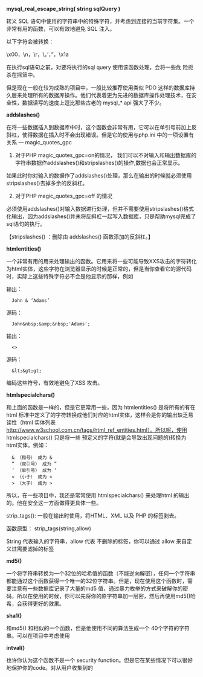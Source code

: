**mysql_real_escape_string( string sqlQuery )**

转义 SQL 语句中使用的字符串中的特殊字符，并考虑到连接的当前字符集。一个非常有用的函数，可以有效地避免 SQL 注入。

以下字符会被转换：

\x00，\n，\r，\，’，”，\x1a

在执行sql语句之前，对要将执行的sql query 使用该函数处理，会将一些危 险扼杀在摇篮中。

但是现在一般在较为成熟的项目中，一般比较推荐使用类似 PDO 这样的数据库持久层来处理所有的数据库操作。他们代表着更为先进的数据库操作处理技术，在安全性，数据读写的速度上逗比那些古老的 mysql_* api 强大了不少。

**addslashes()**

  在将一些数据插入到数据库中时，这个函数会非常有用，它可以在单引号前加上反斜杠，使得数据在插入时不会出现错误。但是它的使用与php.ini 中的一项设置有关系 — magic_quotes_gpc

  1. 对于PHP magic_quotes_gpc=on的情况， 我们可以不对输入和输出数据库的字符串数据作addslashes()和stripslashes()的操作,数据也会正常显示。

  如果此时你对输入的数据作了addslashes()处理，那么在输出的时候就必须使用stripslashes()去掉多余的反斜杠。

  2. 对于PHP magic_quotes_gpc=off 的情况

  必须使用addslashes()对输入数据进行处理，但并不需要使用stripslashes()格式化输出，因为addslashes()并未将反斜杠一起写入数据库，只是帮助mysql完成了sql语句的执行。

  【stripslashes() ：删除由 addslashes() 函数添加的反斜杠。】
  

**htmlentities()**

  一个非常有用的用来处理输出的函数。它用来将一些可能导致XXS攻击的字符转化为html实体，这些字符在浏览器显示的时候是正常的，但是当你查看它的源代码时，实际上这些特殊字符必不会是他显示的那样，例如

  输出：

```
  John & ‘Adams’
```
  源码：

```
  John&nbsp;&amp;&nbsp;'Adams';
```
  输出：

```
  <>
```
  源码：

```
  &lt;&gt;gt;
```

  编码这些符号，有效地避免了XSS 攻击。
  

**htmlspecialchars()**

和上面的函数是一样的，但是它更常用一些，因为 htmlentities() 是将所有的有在html 标准中定义了的字符转换成他们对应的html实体，这样会是你的输出缺乏易读性（html 实体列表 http://www.w3school.com.cn/tags/html_ref_entities.html）。所以呢，使用 htmlspecialchars() 只是将一些 预定义的字符(就是会导致出现问题的)转换为html实体。例如：

```
  & （和号） 成为 &
  ” （双引号） 成为 ”
  ‘ （单引号） 成为 ‘
  < （小于） 成为 <
  > （大于） 成为 >
```

  所以，在一些项目中，我还是常常使用 htmlspecialchars() 来处理html 的输出的。他在安全这一方面做得更具体一些。

  strip_tags(): 一般在输出时使用，将HTML、XML 以及 PHP 的标签剥去。

  函数原型： strip_tags(string,allow)

  String 代表输入的字符串，allow 代表 不删除的标签，你可以通过 allow 来自定义过需要滤掉的标签
  

**md5()**

  一个将字符串转换为一个32位的哈希值的函数（不能逆向解密），任何一个字符串都能通过这个函数获得一个唯一的32位字符串。但是，现在使用这个函数时，需要注意有一些数据库记录了大量的md5 值，通过暴力枚举的方式来破解你的密码，所以在使用的时候，你可以先将你的原字符串加一层密，然后再使用md5()哈希，会获得更好的效果。

**sha1()**

  和md5() 和相似的一个函数，但是他使用不同的算法生成一个 40个字符的字符串。可以在项目中考虑使用

**intval()**

  也许你认为这个函数不是一个 security function。但是它在某些情况下可以很好地保护你的code。对从用户收集到的
